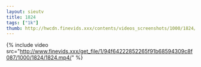 ```yaml
--- 
layout: sieutv
title: 1824
tags: ["1k"]
thumb: http://hwcdn.finevids.xxx/contents/videos_screenshots/1000/1824/preview.mp4.jpg
---
```

{% include video src="http://www.finevids.xxx/get_file/1/94f64222852265f91b68594309c8f087/1000/1824/1824.mp4/" %} 
